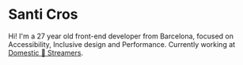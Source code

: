 # Santi Cros

Hi! I'm a 27 year old front-end developer from Barcelona, focused on Accessibility, Inclusive design and Performance.
Currently working at [Domestic 🔮 Streamers](https://domesticstreamers.com/).
